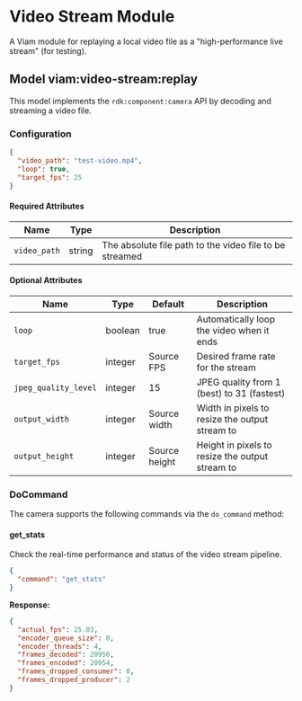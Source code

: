 # Video Stream Module
A Viam module for replaying a local video file as a "high-performance live stream" (for testing).

## Model viam:video-stream:replay
This model implements the `rdk:component:camera` API by decoding and streaming a video file.

### Configuration

```json
{
  "video_path": "test-video.mp4",
  "loop": true,
  "target_fps": 25
}
```

#### Required Attributes

| Name | Type | Description |
|------|------|-----------|
| `video_path` | string | The absolute file path to the video file to be streamed |

#### Optional Attributes

| Name | Type | Default | Description |
|------|------|-----------|-------------|
| `loop` | boolean | true | Automatically loop the video when it ends |
| `target_fps` | integer | Source FPS | Desired frame rate for the stream |
| `jpeg_quality_level` | integer | 15 | JPEG quality from 1 (best) to 31 (fastest) |
| `output_width` | integer | Source width | Width in pixels to resize the output stream to |
| `output_height` | integer | Source height | Height in pixels to resize the output stream to |


### DoCommand

The camera supports the following commands via the `do_command` method:

#### get_stats
Check the real-time performance and status of the video stream pipeline.

```json
{
  "command": "get_stats"
}
```

**Response:**
```json
{
  "actual_fps": 25.03,
  "encoder_queue_size": 0,
  "encoder_threads": 4,
  "frames_decoded": 20956,
  "frames_encoded": 20954,
  "frames_dropped_consumer": 0,
  "frames_dropped_producer": 2
}
```